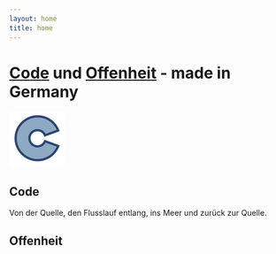 ```yaml
---
layout: home
title: home
---
```

# [Code](#code) und [Offenheit](#offenheit) - made in Germany

![Logo](/assets/img/open-code-logo-100x100.png)

## Code
Von der Quelle, den Flusslauf entlang, ins Meer und zurück zur Quelle.

## Offenheit

